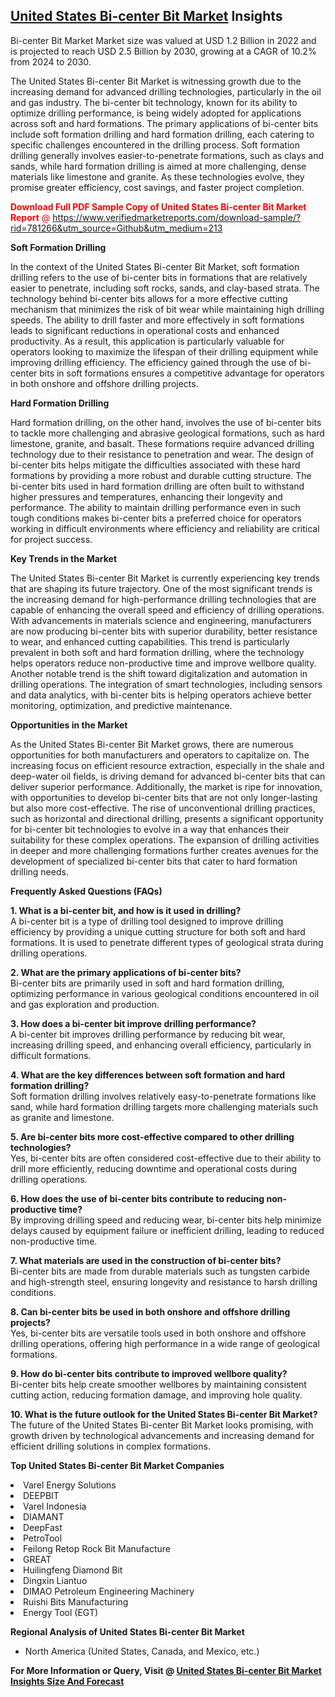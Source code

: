<h2><a href="https://www.verifiedmarketreports.com/download-sample/?rid=781266&amp;utm_source=Github&amp;utm_medium=213" target="_blank">United States Bi-center Bit Market</a> Insights</h2><p>Bi-center Bit Market Market size was valued at USD 1.2 Billion in 2022 and is projected to reach USD 2.5 Billion by 2030, growing at a CAGR of 10.2% from 2024 to 2030.</p><p><p>The United States Bi-center Bit Market is witnessing growth due to the increasing demand for advanced drilling technologies, particularly in the oil and gas industry. The bi-center bit technology, known for its ability to optimize drilling performance, is being widely adopted for applications across soft and hard formations. The primary applications of bi-center bits include soft formation drilling and hard formation drilling, each catering to specific challenges encountered in the drilling process. Soft formation drilling generally involves easier-to-penetrate formations, such as clays and sands, while hard formation drilling is aimed at more challenging, dense materials like limestone and granite. As these technologies evolve, they promise greater efficiency, cost savings, and faster project completion. <p><span class=""><span style="color: #ff0000;"><strong>Download Full PDF Sample Copy of United States Bi-center Bit Market Report</strong> @ </span><a href="https://www.verifiedmarketreports.com/download-sample/?rid=781266&amp;utm_source=Github&amp;utm_medium=213" target="_blank">https://www.verifiedmarketreports.com/download-sample/?rid=781266&amp;utm_source=Github&amp;utm_medium=213</a></span></p></p><p><strong>Soft Formation Drilling</strong></p><p>In the context of the United States Bi-center Bit Market, soft formation drilling refers to the use of bi-center bits in formations that are relatively easier to penetrate, including soft rocks, sands, and clay-based strata. The technology behind bi-center bits allows for a more effective cutting mechanism that minimizes the risk of bit wear while maintaining high drilling speeds. The ability to drill faster and more effectively in soft formations leads to significant reductions in operational costs and enhanced productivity. As a result, this application is particularly valuable for operators looking to maximize the lifespan of their drilling equipment while improving drilling efficiency. The efficiency gained through the use of bi-center bits in soft formations ensures a competitive advantage for operators in both onshore and offshore drilling projects.<p><strong>Hard Formation Drilling</strong></p><p>Hard formation drilling, on the other hand, involves the use of bi-center bits to tackle more challenging and abrasive geological formations, such as hard limestone, granite, and basalt. These formations require advanced drilling technology due to their resistance to penetration and wear. The design of bi-center bits helps mitigate the difficulties associated with these hard formations by providing a more robust and durable cutting structure. The bi-center bits used in hard formation drilling are often built to withstand higher pressures and temperatures, enhancing their longevity and performance. The ability to maintain drilling performance even in such tough conditions makes bi-center bits a preferred choice for operators working in difficult environments where efficiency and reliability are critical for project success.<p><strong>Key Trends in the Market</strong></p><p>The United States Bi-center Bit Market is currently experiencing key trends that are shaping its future trajectory. One of the most significant trends is the increasing demand for high-performance drilling technologies that are capable of enhancing the overall speed and efficiency of drilling operations. With advancements in materials science and engineering, manufacturers are now producing bi-center bits with superior durability, better resistance to wear, and enhanced cutting capabilities. This trend is particularly prevalent in both soft and hard formation drilling, where the technology helps operators reduce non-productive time and improve wellbore quality. Another notable trend is the shift toward digitalization and automation in drilling operations. The integration of smart technologies, including sensors and data analytics, with bi-center bits is helping operators achieve better monitoring, optimization, and predictive maintenance.<p><strong>Opportunities in the Market</strong></p><p>As the United States Bi-center Bit Market grows, there are numerous opportunities for both manufacturers and operators to capitalize on. The increasing focus on efficient resource extraction, especially in the shale and deep-water oil fields, is driving demand for advanced bi-center bits that can deliver superior performance. Additionally, the market is ripe for innovation, with opportunities to develop bi-center bits that are not only longer-lasting but also more cost-effective. The rise of unconventional drilling practices, such as horizontal and directional drilling, presents a significant opportunity for bi-center bit technologies to evolve in a way that enhances their suitability for these complex operations. The expansion of drilling activities in deeper and more challenging formations further creates avenues for the development of specialized bi-center bits that cater to hard formation drilling needs.<p><strong>Frequently Asked Questions (FAQs)</strong></p><p><strong>1. What is a bi-center bit, and how is it used in drilling?</strong><br>A bi-center bit is a type of drilling tool designed to improve drilling efficiency by providing a unique cutting structure for both soft and hard formations. It is used to penetrate different types of geological strata during drilling operations.</p><p><strong>2. What are the primary applications of bi-center bits?</strong><br>Bi-center bits are primarily used in soft and hard formation drilling, optimizing performance in various geological conditions encountered in oil and gas exploration and production.</p><p><strong>3. How does a bi-center bit improve drilling performance?</strong><br>A bi-center bit improves drilling performance by reducing bit wear, increasing drilling speed, and enhancing overall efficiency, particularly in difficult formations.</p><p><strong>4. What are the key differences between soft formation and hard formation drilling?</strong><br>Soft formation drilling involves relatively easy-to-penetrate formations like sand, while hard formation drilling targets more challenging materials such as granite and limestone.</p><p><strong>5. Are bi-center bits more cost-effective compared to other drilling technologies?</strong><br>Yes, bi-center bits are often considered cost-effective due to their ability to drill more efficiently, reducing downtime and operational costs during drilling operations.</p><p><strong>6. How does the use of bi-center bits contribute to reducing non-productive time?</strong><br>By improving drilling speed and reducing wear, bi-center bits help minimize delays caused by equipment failure or inefficient drilling, leading to reduced non-productive time.</p><p><strong>7. What materials are used in the construction of bi-center bits?</strong><br>Bi-center bits are made from durable materials such as tungsten carbide and high-strength steel, ensuring longevity and resistance to harsh drilling conditions.</p><p><strong>8. Can bi-center bits be used in both onshore and offshore drilling projects?</strong><br>Yes, bi-center bits are versatile tools used in both onshore and offshore drilling operations, offering high performance in a wide range of geological formations.</p><p><strong>9. How do bi-center bits contribute to improved wellbore quality?</strong><br>Bi-center bits help create smoother wellbores by maintaining consistent cutting action, reducing formation damage, and improving hole quality.</p><p><strong>10. What is the future outlook for the United States Bi-center Bit Market?</strong><br>The future of the United States Bi-center Bit Market looks promising, with growth driven by technological advancements and increasing demand for efficient drilling solutions in complex formations.</p></p><p><strong>Top United States Bi-center Bit Market Companies</strong></p><div data-test-id=""><p><li>Varel Energy Solutions</li><li> DEEPBIT</li><li> Varel Indonesia</li><li> DIAMANT</li><li> DeepFast</li><li> PetroTool</li><li> Feilong Retop Rock Bit Manufacture</li><li> GREAT</li><li> Huilingfeng Diamond Bit</li><li> Dingxin Liantuo</li><li> DIMAO Petroleum Engineering Machinery</li><li> Ruishi Bits Manufacturing</li><li> Energy Tool (EGT)</li></p><div><strong>Regional Analysis of&nbsp;United States Bi-center Bit Market</strong></div><ul><li dir="ltr"><p dir="ltr">North America&nbsp;(United States, Canada, and Mexico, etc.)</p></li></ul><p><strong>For More Information or Query, Visit @&nbsp;</strong><strong><a href="https://www.verifiedmarketreports.com/product/bi-center-bit-market/?utm_source=Github&amp;utm_medium=213" target="_blank">United States Bi-center Bit Market Insights Size And Forecast</a></strong></p></div>
